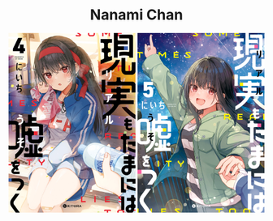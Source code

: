 <h1 align="center">Nanami Chan</h1>

<picture>
  <source
    width="50%"
    srcset="./docs/res/banner/sometimes_even_reality_is_a_lie_banner_4.jpeg"
    media="(prefers-color-scheme: dark)"
  />
  <img width="250" src="./docs/res/banner/sometimes_even_reality_is_a_lie_banner_4.jpeg" />
</picture>

<picture>
  <source
    width="50%"
    srcset="./docs/res/banner/sometimes_even_reality_is_a_lie_banner_4.jpeg"
    media="(prefers-color-scheme: light), (prefers-color-scheme: no-preference)"
  />
  <img width="250" src="./docs/res/banner/sometimes_even_reality_is_a_lie_banner_5.jpeg" />
</picture>